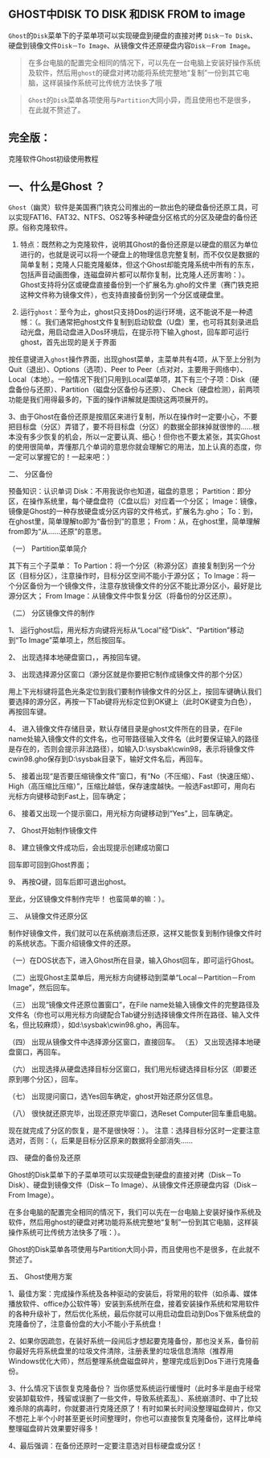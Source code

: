 ## GHOST中DISK TO DISK 和DISK FROM to image
`Ghost`的`Disk`菜单下的子菜单项可以实现硬盘到硬盘的直接对拷 `Disk－To Disk`、硬盘到镜像文件`Disk－To Image`、从镜像文件还原硬盘内容`Disk－From Image`。 

>在多台电脑的配置完全相同的情况下，可以先在一台电脑上安装好操作系统及软件，然后用`ghost`的硬盘对拷功能将系统完整地“复制”一份到其它电脑，这样装操作系统可比传统方法快多了哦

>`Ghost`的`Disk`菜单各项使用与`Partition`大同小异，而且使用也不是很多，在此就不赘述了。 

## 完全版： 
克隆软件Ghost初级使用教程 

## 一、什么是Ghost ？ 

`Ghost`（幽灵）软件是美国赛门铁克公司推出的一款出色的硬盘备份还原工具，可以实现FAT16、FAT32、NTFS、OS2等多种硬盘分区格式的分区及硬盘的备份还原。俗称克隆软件。 

1. 特点：既然称之为克隆软件，说明其Ghost的备份还原是以硬盘的扇区为单位进行的，也就是说可以将一个硬盘上的物理信息完整复制，而不仅仅是数据的简单复制；克隆人只能克隆躯体，但这个Ghost却能克隆系统中所有的东东，包括声音动画图像，连磁盘碎片都可以帮你复制，比克隆人还厉害哟：）。Ghost支持将分区或硬盘直接备份到一个扩展名为.gho的文件里（赛门铁克把这种文件称为镜像文件），也支持直接备份到另一个分区或硬盘里。 

2. 运行`ghost`：至今为止，ghost只支持Dos的运行环境，这不能说不是一种遗憾：（。我们通常把ghost文件复制到启动软盘（U盘）里，也可将其刻录进启动光盘，用启动盘进入Dos环境后，在提示符下输入ghost，回车即可运行ghost，首先出现的是关于界面 

按任意键进入`ghost`操作界面，出现ghost菜单，主菜单共有4项，从下至上分别为Quit（退出）、Options（选项）、Peer to Peer（点对对，主要用于网络中）、Local（本地）。一般情况下我们只用到Local菜单项，其下有三个子项：Disk（硬盘备份与还原）、Partition（磁盘分区备份与还原）、 Check（硬盘检测），前两项功能是我们用得最多的，下面的操作讲解就是围绕这两项展开的。 

3、由于Ghost在备份还原是按扇区来进行复制，所以在操作时一定要小心，不要把目标盘（分区）弄错了，要不将目标盘（分区）的数据全部抹掉就很惨的……根本没有多少恢复的机会，所以一定要认真、细心！但你也不要太紧张，其实Ghost的使用很简单，弄懂那几个单词的意思你就会理解它的用法，加上认真的态度，你一定可以掌握它的！一起来吧：） 

二、 分区备份 

预备知识：认识单词 
Disk：不用我说你也知道，磁盘的意思； 
Partition：即分区，在操作系统里，每个硬盘盘符（C盘以后）对应着一个分区； 
Image：镜像，镜像是Ghost的一种存放硬盘或分区内容的文件格式，扩展名为.gho； 
To：到，在ghost里，简单理解to即为“备份到”的意思； 
From：从，在ghost里，简单理解from即为“从……还原”的意思。 

（一） Partition菜单简介 

其下有三个子菜单： 
To Partion：将一个分区（称源分区）直接复制到另一个分区（目标分区），注意操作时，目标分区空间不能小于源分区； 
To Image：将一个分区备份为一个镜像文件，注意存放镜像文件的分区不能比源分区小，最好是比源分区大； 
From Image：从镜像文件中恢复分区（将备份的分区还原）。 

（二） 分区镜像文件的制作 

1、 运行ghost后，用光标方向键将光标从“Local”经“Disk”、“Partition”移动到“To Image”菜单项上，然后按回车。 

2、 出现选择本地硬盘窗口，，再按回车键。 

3、 出现选择源分区窗口（源分区就是你要把它制作成镜像文件的那个分区） 

用上下光标键将蓝色光条定位到我们要制作镜像文件的分区上，按回车键确认我们要选择的源分区，再按一下Tab键将光标定位到OK键上（此时OK键变为白色），再按回车键。 

4、 进入镜像文件存储目录，默认存储目录是ghost文件所在的目录，在File name处输入镜像文件的文件名，也可带路径输入文件名（此时要保证输入的路径是存在的，否则会提示非法路径），如输入D:\sysbak\cwin98，表示将镜像文件cwin98.gho保存到D:\sysbak目录下，输好文件名后，再回车。 

5、 接着出现“是否要压缩镜像文件”窗口，有“No（不压缩）、Fast（快速压缩）、High（高压缩比压缩）”，压缩比越低，保存速度越快。一般选Fast即可，用向右光标方向键移动到Fast上，回车确定； 

6、 接着又出现一个提示窗口，用光标方向键移动到“Yes”上，回车确定。 

7、 Ghost开始制作镜像文件 

8、 建立镜像文件成功后，会出现提示创建成功窗口 

回车即可回到Ghost界面； 

9、 再按Q键，回车后即可退出ghost。 

至此，分区镜像文件制作完毕！ 也蛮简单的嘛：）。 

三、 从镜像文件还原分区 

制作好镜像文件，我们就可以在系统崩溃后还原，这样又能恢复到制作镜像文件时的系统状态。下面介绍镜像文件的还原。 

（一）在DOS状态下，进入Ghost所在目录，输入Ghost回车，即可运行Ghost。 

（二）出现Ghost主菜单后，用光标方向键移动到菜单“Local－Partition－From Image”，然后回车。 

（三） 出现“镜像文件还原位置窗口”，在File name处输入镜像文件的完整路径及文件名（你也可以用光标方向键配合Tab键分别选择镜像文件所在路径、输入文件名，但比较麻烦），如d:\sysbak\cwin98.gho，再回车。 

（四） 出现从镜像文件中选择源分区窗口，直接回车。 
（五） 又出现选择本地硬盘窗口，再回车。 

（六） 出现选择从硬盘选择目标分区窗口，我们用光标键选择目标分区（即要还原到哪个分区），回车。 

（七） 出现提问窗口，选Yes回车确定，ghost开始还原分区信息。 

（八） 很快就还原完毕，出现还原完毕窗口，选Reset Computer回车重启电脑。 


现在就完成了分区的恢复，是不是很快呀：）。 
注意：选择目标分区时一定要注意选对，否则：（，后果是目标分区原来的数据将全部消失…… 

四、 硬盘的备份及还原 

Ghost的Disk菜单下的子菜单项可以实现硬盘到硬盘的直接对拷（Disk－To Disk）、硬盘到镜像文件（Disk－To Image）、从镜像文件还原硬盘内容（Disk－From Image）。 

在多台电脑的配置完全相同的情况下，我们可以先在一台电脑上安装好操作系统及软件，然后用ghost的硬盘对拷功能将系统完整地“复制”一份到其它电脑，这样装操作系统可比传统方法快多了哦：）。 

Ghost的Disk菜单各项使用与Partition大同小异，而且使用也不是很多，在此就不赘述了。 

五、 Ghost使用方案 

1、最佳方案：完成操作系统及各种驱动的安装后，将常用的软件（如杀毒、媒体播放软件、office办公软件等）安装到系统所在盘，接着安装操作系统和常用软件的各种升级补丁，然后优化系统，最后你就可以用启动盘启动到Dos下做系统盘的克隆备份了，注意备份盘的大小不能小于系统盘！ 

2、如果你因疏忽，在装好系统一段间后才想起要克隆备份，那也没关系，备份前你最好先将系统盘里的垃圾文件清除，注册表里的垃圾信息清除（推荐用Windows优化大师），然后整理系统盘磁盘碎片，整理完成后到Dos下进行克隆备份。 

3、什么情况下该恢复克隆备份？ 
当你感觉系统运行缓慢时（此时多半是由于经常安装卸载软件，残留或误删了一些文件，导致系统紊乱）、系统崩溃时、中了比较难杀除的病毒时，你就要进行克隆还原了！有时如果长时间没整理磁盘碎片，你又不想花上半个小时甚至更长时间整理时，你也可以直接恢复克隆备份，这样比单纯整理磁盘碎片效果要好得多！ 

4、最后强调：在备份还原时一定要注意选对目标硬盘或分区！

